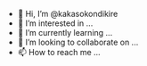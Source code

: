 - 👋 Hi, I’m @kakasokondikire
- 👀 I’m interested in ...
- 🌱 I’m currently learning ...
- 💞️ I’m looking to collaborate on ...
- 📫 How to reach me ...

<!---
kakasokondikire/kakasokondikire is a ✨ special ✨ repository because its `README.md` (this file) appears on your GitHub profile.
You can click the Preview link to take a look at your changes.
--->
